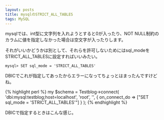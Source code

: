 ```yaml
---
layout: posts
title: mysqlのSTRICT_ALL_TABLES
tags: MySQL
---
```


mysqlでは、int型に文字列を入れようとすると0が入ったり、NOT NULL制約のカラムに値を指定しなかった場合は空文字が入ったりします。

それがいいかどうかは別として、それらを許可しないためにはsql_modeをSTRICT_ALL_TABLESに設定すればいいみたい。

    mysql> SET sql_mode = 'STRICT_ALL_TABLES'

DBICでこれが指定してあったからエラーになってちょっとはまったんですけどね。

{% highlight perl %}
my $schema = Testblog->connect(
    'dbi:mysql:testblog;host=localhost',
    'root',
    '',
    { on_connect_do => ["SET sql_mode = 'STRICT_ALL_TABLES'"] }
);
{% endhighlight %}

DBICで指定するときはこんな感じ。
